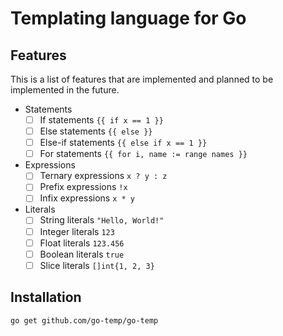 # Templating language for Go

## Features

This is a list of features that are implemented and planned to be implemented in the future.

- Statements
    - [ ] If statements `{{ if x == 1 }}`
    - [ ] Else statements `{{ else }}`
    - [ ] Else-if statements `{{ else if x == 1 }}`
    - [ ] For statements `{{ for i, name := range names }}`
- Expressions
    - [ ] Ternary expressions `x ? y : z`
    - [ ] Prefix expressions `!x`
    - [ ] Infix expressions `x * y`
- Literals
    - [ ] String literals `"Hello, World!"`
    - [ ] Integer literals `123`
    - [ ] Float literals `123.456`
    - [ ] Boolean literals `true`
    - [ ] Slice literals `[]int{1, 2, 3}`

## Installation

```bash
go get github.com/go-temp/go-temp
```